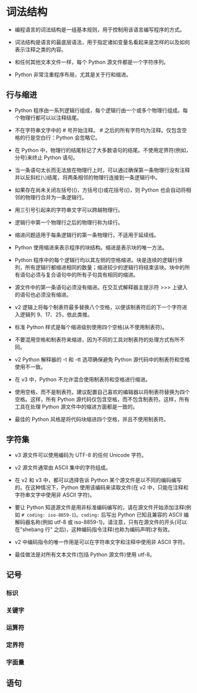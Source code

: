 # 词法结构

* 编程语言的词法结构是一组基本规则，用于控制用该语言编写程序的方式。

* 词法结构是语言的最底层语法，用于指定诸如变量名看起来是怎样的以及如何表示注释之类的内容。

* 和任何其他文本文件一样，每个 Python 源文件都是一个字符序列。

* Python 非常注重程序布局，尤其是关于行和缩进。

## 行与缩进

* Python 程序由一系列逻辑行组成，每个逻辑行由一个或多个物理行组成。每个物理行都可以以注释结尾。

* 不在字符串文字中的 # 号开始注释。 # 之后的所有字符均为注释。仅包含空格的行是空白行：Python 会忽略它。

* 在 Python 中，物理行的结尾标记了大多数语句的结尾。不使用定界符(例如，分号)来终止 Python 语句。

* 当一条语句太长而无法放在物理行上时，可以通过确保第一条物理行没有注释并以反斜杠(`\`)结尾，将两条相邻的物理行连接到一条逻辑行中。

* 如果存在尚未关闭左括号(()，方括号([)或花括号({)，则 Python 也会自动将相邻的物理行合并为一条逻辑行。

* 用三引号引起来的字符串文字可以跨越物理行。

* 逻辑行中第一个物理行之后的物理行称为续行。

* 缩进问题适用于每条逻辑行的第一条物理行，不适用于延续线。

* Python 使用缩进来表示程序的块结构。缩进是表示块的唯一方法。

* Python 程序中的每个逻辑行均以其左侧的空格缩进。块是连续的逻辑行序列，所有逻辑行都缩进相同的数量；缩进较少的逻辑行将结束该块。块中的所有语句必须与复合语句中的所有子句具有相同的缩进。

* 源文件中的第一条语句必须没有缩进。在交互式解释器主提示符 >>> 上键入的语句也必须没有缩进。

* v2 逻辑上将每个制表符最多替换八个空格，以便该制表符后的下一个字符进入逻辑列 9、17、25，依此类推。

* 标准 Python 样式是每个缩进级别使用四个空格(从不使用制表符)。

* 不要混用空格和制表符来缩进，因为不同的工具对制表符的处理方式有所不同。

* v2 Python 解释器的 -t 和 -tt 选项确保避免 Python 源代码中的制表符和空格使用不一致。

* 在 v3 中，Python 不允许混合使用制表符和空格进行缩进。

* 使用空格，而不是制表符。建议配置自己喜欢的编辑器以将制表符替换为四个空格。这样，所有 Python 源代码仅包含空格，而不包含制表符。这样，所有工具在处理 Python 源文件中的缩进方面都是一致的。

* 最佳的 Python 风格是将代码块缩进四个空格，并且不使用制表符。

## 字符集

* v3 源文件可以使用编码为 UTF-8 的任何 Unicode 字符。

* v2 源文件通常由 ASCII 集中的字符组成。

* 在 v2 和 v3 中，都可以选择告诉 Python 某个源文件是以不同的编码编写的。在这种情况下，Python 使用该编码来读取文件(在 v2 中，只能在注释和字符串文字中使用非 ASCII 字符)。

* 要让 Python 知道源文件是用非标准编码编写的，请在源文件开始添加注释(例如 `# coding: iso-8859-1`)。`coding:` 后写出 Python 已知且兼容的 ASCII 编解码器名称(例如 utf-8 或 iso-8859-1)。请注意，只有在源文件的开头(可以在"shebang 行" 之后)，这种编码指令注释(也称为编码声明)才有效。

* v2 中编码指令的唯一作用是可以在字符串文字和注释中使用非 ASCII 字符。

* 最佳做法是对所有文本文件(包括 Python 源文件)使用 utf-8。

## 记号

### 标识

### 关键字

### 运算符

### 定界符

### 字面量

## 语句
